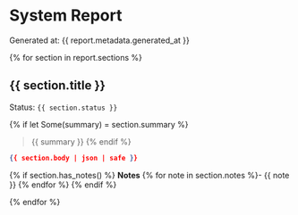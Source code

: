 # System Report

Generated at: {{ report.metadata.generated_at }}

{% for section in report.sections %}
## {{ section.title }}

Status: `{{ section.status }}`

{% if let Some(summary) = section.summary %}
> {{ summary }}
{% endif %}

```json
{{ section.body | json | safe }}
```

{% if section.has_notes() %}
**Notes**
{% for note in section.notes %}- {{ note }}
{% endfor %}
{% endif %}

{% endfor %}
